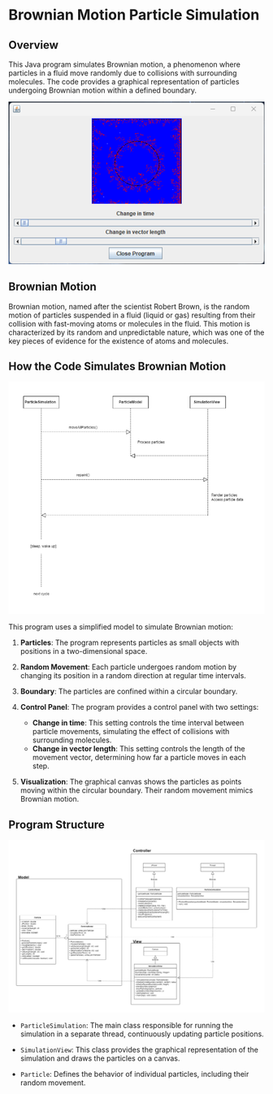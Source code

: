 # Brownian Motion Particle Simulation

## Overview

This Java program simulates Brownian motion, a phenomenon where particles in a fluid move randomly due to collisions with surrounding molecules. The code provides a graphical representation of particles undergoing Brownian motion within a defined boundary.

![Figure1](./Brownian_Motion.png)

## Brownian Motion

Brownian motion, named after the scientist Robert Brown, is the random motion of particles suspended in a fluid (liquid or gas) resulting from their collision with fast-moving atoms or molecules in the fluid. This motion is characterized by its random and unpredictable nature, which was one of the key pieces of evidence for the existence of atoms and molecules.

## How the Code Simulates Brownian Motion

![Figure2](./UML_Diagram/Single_Cycle_Simulation.png)

This program uses a simplified model to simulate Brownian motion:

1. **Particles**: The program represents particles as small objects with positions in a two-dimensional space.

2. **Random Movement**: Each particle undergoes random motion by changing its position in a random direction at regular time intervals.

3. **Boundary**: The particles are confined within a circular boundary.

4. **Control Panel**: The program provides a control panel with two settings:
   - **Change in time**: This setting controls the time interval between particle movements, simulating the effect of collisions with surrounding molecules.
   - **Change in vector length**: This setting controls the length of the movement vector, determining how far a particle moves in each step.

5. **Visualization**: The graphical canvas shows the particles as points moving within the circular boundary. Their random movement mimics Brownian motion.

## Program Structure

![Figure3](./UML_Diagram/Brownian_motion_UML.png)

- `ParticleSimulation`: The main class responsible for running the simulation in a separate thread, continuously updating particle positions.

- `SimulationView`: This class provides the graphical representation of the simulation and draws the particles on a canvas.

- `Particle`: Defines the behavior of individual particles, including their random movement.
